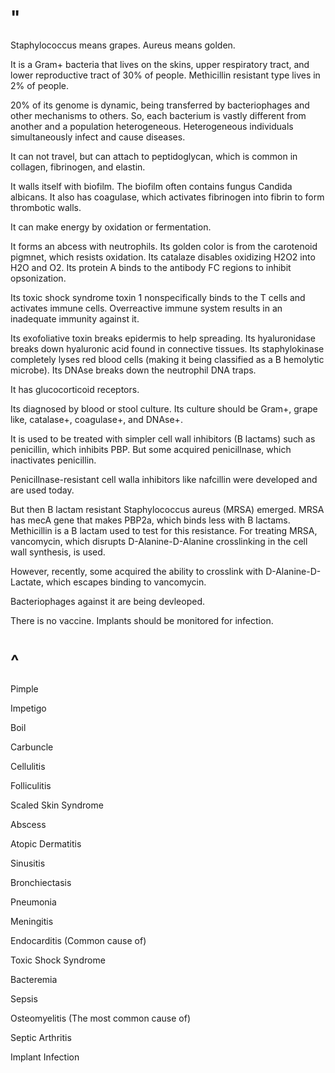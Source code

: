 # "

Staphylococcus means grapes.
Aureus means golden.

It is a Gram+ bacteria that lives on the skins, upper respiratory tract, and lower reproductive tract of 30% of people.
Methicillin resistant type lives in 2% of people.

20% of its genome is dynamic, being transferred by bacteriophages and other mechanisms to others.
So, each bacterium is vastly different from another and a population heterogeneous.
Heterogeneous individuals simultaneously infect and cause diseases.

It can not travel, but can attach to peptidoglycan, which is common in collagen, fibrinogen, and elastin.

It walls itself with biofilm.
The biofilm often contains fungus Candida albicans.
It also has coagulase, which activates fibrinogen into fibrin to form thrombotic walls.

It can make energy by oxidation or fermentation.

It forms an abcess with neutrophils.
Its golden color is from the carotenoid pigmnet, which resists oxidation. 
Its catalaze disables oxidizing H2O2 into H2O and O2.
Its protein A binds to the antibody FC regions to inhibit opsonization.

Its toxic shock syndrome toxin 1 nonspecifically binds to the T cells and activates immune cells.
Overreactive immune system results in an inadequate immunity against it. 

Its exofoliative toxin breaks epidermis to help spreading.
Its hyaluronidase breaks down hyaluronic acid found in connective tissues.
Its staphylokinase completely lyses red blood cells (making it being classified as a B hemolytic microbe).
Its DNAse breaks down the neutrophil DNA traps.

It has glucocorticoid receptors.

Its diagnosed by blood or stool culture.
Its culture should be Gram+, grape like, catalase+, coagulase+, and DNAse+.

It is used to be treated with simpler cell wall inhibitors (B lactams) such as penicillin, which inhibits PBP.
But some acquired penicillnase, which inactivates penicillin.

Penicillnase-resistant cell walla inhibitors like nafcillin were developed and are used today.

But then B lactam resistant Staphylococcus aureus (MRSA) emerged.
MRSA has mecA gene that makes PBP2a, which binds less with B lactams.
Methicillin is a B lactam used to test for this resistance.
For treating MRSA, vancomycin, which disrupts D-Alanine-D-Alanine crosslinking in the cell wall synthesis, is used.

However, recently, some acquired the ability to crosslink with D-Alanine-D-Lactate, which escapes binding to vancomycin.

Bacteriophages against it are being devleoped.

There is no vaccine.
Implants should be monitored for infection.

# ^

Pimple

Impetigo

Boil

Carbuncle

Cellulitis

Folliculitis

Scaled Skin Syndrome

Abscess

Atopic Dermatitis

Sinusitis

Bronchiectasis

Pneumonia

Meningitis

Endocarditis
(Common cause of)

Toxic Shock Syndrome

Bacteremia

Sepsis

Osteomyelitis
(The most common cause of)

Septic Arthritis

Implant Infection
